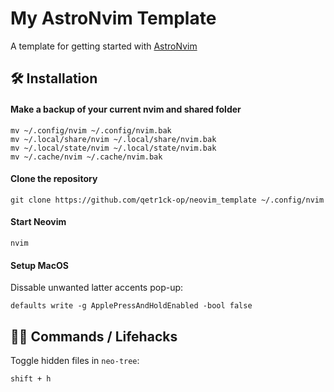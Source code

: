 # My AstroNvim Template

A template for getting started with [AstroNvim](https://github.com/AstroNvim/AstroNvim)

## 🛠️ Installation

#### Make a backup of your current nvim and shared folder

```shell
mv ~/.config/nvim ~/.config/nvim.bak
mv ~/.local/share/nvim ~/.local/share/nvim.bak
mv ~/.local/state/nvim ~/.local/state/nvim.bak
mv ~/.cache/nvim ~/.cache/nvim.bak
```

#### Clone the repository

```shell
git clone https://github.com/qetr1ck-op/neovim_template ~/.config/nvim
```

#### Start Neovim

```shell
nvim
```

#### Setup MacOS

Dissable unwanted latter accents pop-up:
```shell
defaults write -g ApplePressAndHoldEnabled -bool false
```

## 🏋🏼 Commands / Lifehacks

Toggle hidden files in `neo-tree`:
```shell
shift + h
```


